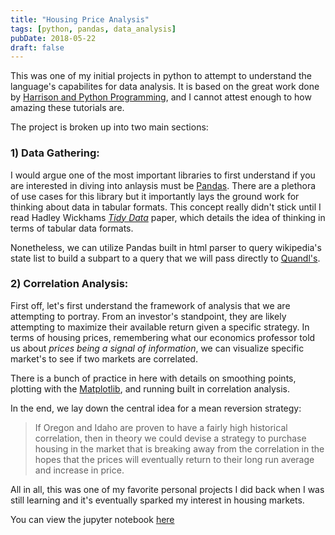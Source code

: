 ```yaml
---
title: "Housing Price Analysis"
tags: [python, pandas, data_analysis]
pubDate: 2018-05-22 
draft: false
---
```


This was one of my initial projects in python to attempt to understand the language's capabilites for data analysis. It is based on the great work done by [Harrison and Python Programming](https://pythonprogramming.net/data-analysis-python-pandas-tutorial-introduction/), and I cannot attest enough to how amazing these tutorials are. 

The project is broken up into two main sections: 

### 1) Data Gathering: 
I would argue one of the most important libraries to first understand if you are interested in diving into anlaysis must be [Pandas](https://pandas.pydata.org). There are a plethora of use cases for this library but it importantly lays the ground work for thinking about data in tabular formats. This concept really didn't stick until I read Hadley Wickhams [_Tidy Data_](https://vita.had.co.nz/papers/tidy-data.pdf) paper, which details the idea of thinking in terms of tabular data formats. 

Nonetheless, we can utilize Pandas built in html parser to query wikipedia's state list to build a subpart to a query that we will pass directly to [Quandl's](https://www.quandl.com). 

### 2) Correlation Analysis: 
First off, let's first understand the framework of analysis that we are attempting to portray. From an investor's standpoint, they are likely attempting to maximize their available return given a specific strategy. In terms of housing prices, remembering what our economics professor told us about _prices being a signal of information_, we can visualize specific market's to see if two markets are correlated.   

There is a bunch of practice in here with details on smoothing points, plotting with the [Matplotlib](https://matplotlib.org), and running built in correlation analysis. 

In the end, we lay down the central idea for a mean reversion strategy:

> If Oregon and Idaho are proven to have a fairly high historical correlation, then in theory we could devise a strategy to purchase housing in the market that is breaking away from the correlation in the hopes that the prices will eventually return to their long run average and increase in price. 

All in all, this was one of my favorite personal projects I did back when I was still learning and it's eventually sparked my interest in housing markets.

You can view the jupyter notebook [here](/files/real_estate_analysis.html)
